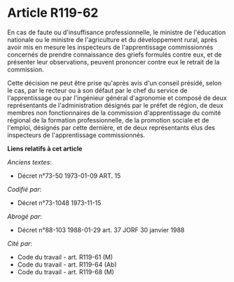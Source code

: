 # Article R119-62

En cas de faute ou d'insuffisance professionnelle, le ministre de l'éducation nationale ou le ministre de l'agriculture et du
développement rural, après avoir mis en mesure les inspecteurs de l'apprentissage commissionnés concernés de prendre
connaissance des griefs formulés contre eux, et de présenter leur observations, peuvent prononcer contre eux le retrait de la
commission.

Cette décision ne peut être prise qu'après avis d'un conseil présidé, selon le cas, par le recteur ou à son défaut par le
chef du service de l'apprentissage ou par l'ingénieur général d'agronomie et composé de deux représentants de
l'administration désignés par le préfet de région, de deux membres non fonctionnaires de la commission d'apprentissage du
comité régional de la formation professionnelle, de la promotion sociale et de l'emploi, désignés par cette dernière, et de
deux représentants élus des inspecteurs de l'apprentissage commissionnés.

**Liens relatifs à cet article**

_Anciens textes_:

  - Décret n°73-50 1973-01-09 ART. 15

_Codifié par_:

  - Décret n°73-1048 1973-11-15

_Abrogé par_:

  - Décret n°88-103 1988-01-29 art. 37 JORF 30 janvier 1988

_Cité par_:

  - Code du travail - art. R119-61 (M)
  - Code du travail - art. R119-64 (Ab)
  - Code du travail - art. R119-68 (M)
